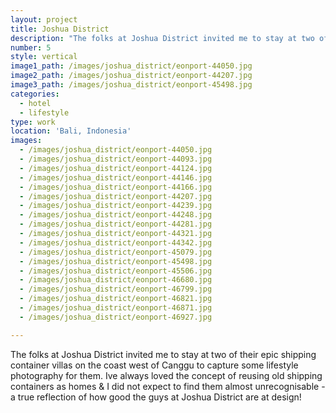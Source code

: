 ```yaml
---
layout: project
title: Joshua District
description: "The folks at Joshua District invited me to stay at two of their epic shipping container villas on the coast\_west of Canggu to capture some lifestyle photography for them. I've always loved the concept of reusing old shipping containers as homes & I did not expect to find them almost unrecognisable - a true reflection of how good the guys at Joshua District are at design!"
number: 5
style: vertical
image1_path: /images/joshua_district/eonport-44050.jpg
image2_path: /images/joshua_district/eonport-44207.jpg
image3_path: /images/joshua_district/eonport-45498.jpg
categories:
  - hotel
  - lifestyle
type: work
location: 'Bali, Indonesia'
images:
  - /images/joshua_district/eonport-44050.jpg
  - /images/joshua_district/eonport-44093.jpg
  - /images/joshua_district/eonport-44124.jpg
  - /images/joshua_district/eonport-44146.jpg
  - /images/joshua_district/eonport-44166.jpg
  - /images/joshua_district/eonport-44207.jpg
  - /images/joshua_district/eonport-44239.jpg
  - /images/joshua_district/eonport-44248.jpg
  - /images/joshua_district/eonport-44281.jpg
  - /images/joshua_district/eonport-44321.jpg
  - /images/joshua_district/eonport-44342.jpg
  - /images/joshua_district/eonport-45079.jpg
  - /images/joshua_district/eonport-45498.jpg
  - /images/joshua_district/eonport-45506.jpg
  - /images/joshua_district/eonport-46680.jpg
  - /images/joshua_district/eonport-46799.jpg
  - /images/joshua_district/eonport-46821.jpg
  - /images/joshua_district/eonport-46871.jpg
  - /images/joshua_district/eonport-46927.jpg

---
```


The folks at Joshua District invited me to stay at two of their epic shipping container villas on the coast west of Canggu to capture some lifestyle photography for them. Ive always loved the concept of reusing old shipping containers as homes & I did not expect to find them almost unrecognisable - a true reflection of how good the guys at Joshua District are at design!&nbsp;
